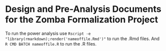 # Design and Pre-Analysis Documents for the Zomba Formalization Project

To run the power analysis use `Rscript -e "library(rmarkdown);render('nameoffile.Rmd')"` to run the .Rmd files. And `R CMD BATCH nameoffile.R` to run the .R files.
